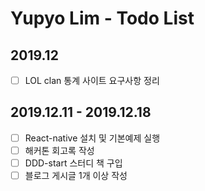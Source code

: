 # Yupyo Lim - Todo List
## 2019.12
 - [ ] LOL clan 통계 사이트 요구사항 정리
## 2019.12.11 - 2019.12.18
 - [ ] React-native 설치 및 기본예제 실행
 - [ ] 해커톤 회고록 작성
 - [ ] DDD-start 스터디 책 구입
 - [ ] 블로그 게시글 1개 이상 작성

